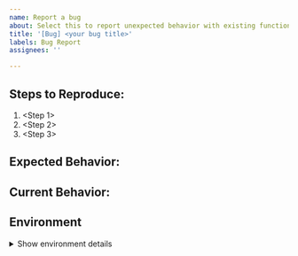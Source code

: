 ```yaml
---
name: Report a bug
about: Select this to report unexpected behavior with existing functionality
title: '[Bug] <your bug title>'
labels: Bug Report
assignees: ''

---
```


## Steps to Reproduce:

<!-- describe what you did to cause the issue -->

1. <Step 1>
1. <Step 2>
1. <Step 3>


## Expected Behavior:

<!-- describe what you expected to happen -->


## Current Behavior:

<!-- describe what really did happen -->


## Environment

<details>
<summary>Show environment details</summary>

<!-- copy & paste the environment details from the apps About page (⌘+I) -->


</details>
